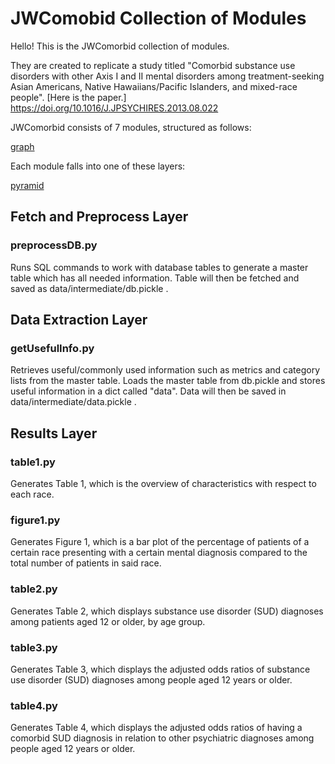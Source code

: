 # JWComobid Collection of Modules

Hello! This is the JWComorbid collection of modules. 

They are created to replicate a study titled 
"Comorbid substance use disorders with other Axis I and II mental disorders
among treatment-seeking Asian Americans, Native Hawaiians/Pacific Islanders, and mixed-race people".
[Here is the paper.] <https://doi.org/10.1016/J.JPSYCHIRES.2013.08.022>

JWComorbid consists of 7 modules, structured as follows:

[graph](https://drive.google.com/uc?export=view&id=1wrNcFnupN_zXXtRtYhcUNuOtu5rK5p0o)

Each module falls into one of these layers:

[pyramid](https://drive.google.com/uc?export=view&id=1s75VDvlbMXj48eA2Y6jc7LdyJxhpQOeU)


## Fetch and Preprocess Layer
### preprocessDB.py

Runs SQL commands to work with database tables to generate a master table which has all needed information. 
Table will then be fetched and saved as data/intermediate/db.pickle .

## Data Extraction Layer
### getUsefulInfo.py

Retrieves useful/commonly used information such as metrics and category lists from the master table.
Loads the master table from db.pickle and stores useful information in a dict called "data".
Data will then be saved in 	data/intermediate/data.pickle .


## Results Layer
### table1.py

Generates Table 1, which is the overview of characteristics with respect to each race.

### figure1.py

Generates Figure 1, which is a bar plot of the percentage of patients of a certain race presenting with a certain mental diagnosis 
compared to the total number of patients in said race.

### table2.py

Generates Table 2, which displays substance use disorder (SUD) diagnoses among patients aged 12 or older, by age group.

### table3.py

Generates Table 3, which displays the adjusted odds ratios of substance use disorder (SUD) diagnoses among people aged 12 years or older.

### table4.py

Generates Table 4, which displays the adjusted odds ratios of having a comorbid SUD diagnosis in relation to other psychiatric diagnoses among people aged 12 years or older.
